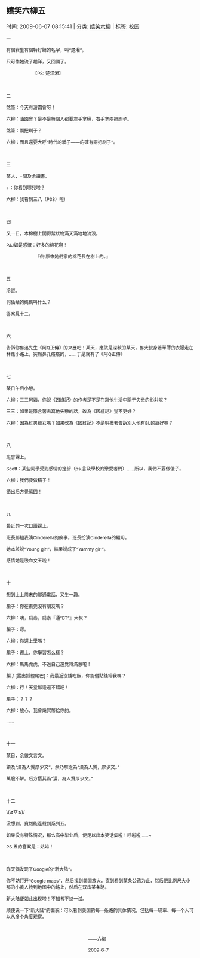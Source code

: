 
<h2>嬉笑六柳五</h2>

<span class="time SG_txtc">时间: 2009-06-07 08:15:41 | 分类: [嬉笑六柳](./BlogClass_嬉笑六柳.md) | 标签: 校园</span>
<!--
<table>
    <tbody>
        <tr>
            <td>时间: 2009-06-07 08:15:41</td>
            <td>分类: [嬉笑六柳](./BlogClass_嬉笑六柳.md) </td>
            <td> 标签: 校园 </td>
        </tr>
    </tbody>
</table>
-->
<div class="articalContent" id="sina_keyword_ad_area2">
<p><font style="FonT-siZe: 12px">一</font></p>
<p><font style="FonT-siZe: 12px">有個女生有個特好聽的名字，叫“楚湘”。</font></p>
<p><font style="FonT-siZe: 12px">只可惜她流了趟洋，又回國了。</font></p>
<p><font style="FonT-siZe: 12px"> <wbr/> <wbr/> <wbr/> <wbr/> <wbr/> <wbr/> <wbr/> <wbr/> <wbr/> <wbr/> <wbr/> <wbr/> <wbr/> <wbr/> <wbr/> <wbr/> <wbr/> <wbr/> <wbr/> <wbr/> <wbr/>
【PS: 楚洋湘】</font></p>
<p><font style="FonT-siZe: 12px"> <wbr/></font></p>
<p><font style="FonT-siZe: 12px">二</font></p>
<p><font style="FonT-siZe: 12px">煞筆：今天有游園會呀！</font></p>
<p><font style="FonT-siZe: 12px">六柳：油園會？是不是每個人都要左手拿桶，右手拿兩把刷子。</font></p>
<p><font style="FonT-siZe: 12px">煞筆：兩把刷子？</font></p>
<p><font style="FonT-siZe: 12px">六柳：而且還要大呼“時代的驕子——的確有兩把刷子”。</font></p>
<p><font style="FonT-siZe: 12px"> <wbr/></font></p>
<p><font style="FonT-siZe: 12px">三</font></p>
<p><font style="FonT-siZe: 12px">某人，+問及余讀書。</font></p>
<p><font style="FonT-siZe: 12px">+：你看到哪兒啦？</font></p>
<p><font style="FonT-siZe: 12px">六柳：我看到三八（P38）啦!</font></p>
<p><font style="FonT-siZe: 12px"> <wbr/></font></p>
<p><font style="FonT-siZe: 12px">四</font></p>
<p><font style="FonT-siZe: 12px">又一日，木棉樹上開得絮狀物滿天滿地地流浪。</font></p>
<p><font style="FonT-siZe: 12px">PJJ如是感慨：好多的棉花啊！</font></p>
<p><font style="FonT-siZe: 12px"> <wbr/> <wbr/> <wbr/> <wbr/> <wbr/> <wbr/> <wbr/> <wbr/> <wbr/> <wbr/> <wbr/> <wbr/> <wbr/> <wbr/> <wbr/> <wbr/> <wbr/> <wbr/>
 <wbr/> <wbr/> <wbr/> <wbr/> <wbr/>『倒!原來她們家的棉花長在樹上的。』</font></p>
<p><font style="FonT-siZe: 12px"> <wbr/></font></p>
<p><font style="FonT-siZe: 12px">五</font></p>
<p><font style="FonT-siZe: 12px">冷謎。</font></p>
<p><font style="FonT-siZe: 12px">何仙姑的媽媽叫什么？</font></p>
<p><font style="FonT-siZe: 12px">答案見十二。</font></p>
<p><font style="FonT-siZe: 12px"> <wbr/></font></p>
<p><font style="FonT-siZe: 12px">六</font></p>
<p><font style="FonT-siZe: 12px">告訴你魯迅先生《阿Q正傳》的來歷吧！某天，應該是深秋的某天，魯大叔身著單薄的衣服走在林蔭小路上，突然鼻孔癢癢的，……于是就有了《阿Q正傳》</font></p>
<p><font style="FonT-siZe: 12px"> <wbr/></font></p>
<p><font style="FonT-siZe: 12px">七</font></p>
<p><font style="FonT-siZe: 12px">某日午后小憩。</font></p>
<p><font style="FonT-siZe: 12px">六柳：三三阿姨，你說《囚綠記》的作者是不是在寫他生活中關于失戀的影射呢？</font></p>
<p><font style="FonT-siZe: 12px">三三：如果是隱含著去寫他失戀的話，改為《囚紅記》豈不更好？</font></p>
<p><font style="FonT-siZe: 12px">六柳：因為紅男綠女嗎？如果改為《囚紅記》不是明擺著告訴別人他有BL的癖好嗎？</font></p>
<p><font style="FonT-siZe: 12px"> <wbr/></font></p>
<p><font style="FonT-siZe: 12px">八</font></p>
<p><font style="FonT-siZe: 12px">班會課上。</font></p>
<p><font style="FonT-siZe: 12px">Scott：某些同學受到感情的挫折（ps.言及學校的戀愛者們）……所以，我們不要做傻子。</font></p>
<p><font style="FonT-siZe: 12px">六柳：我們要做精子！</font></p>
<p><font style="FonT-siZe: 12px">語出后方覺萬囧！</font></p>
<p><font style="FonT-siZe: 12px"> <wbr/></font></p>
<p><font style="FonT-siZe: 12px">九</font></p>
<p><font style="FonT-siZe: 12px">最近的一次口語課上。</font></p>
<p><font style="FonT-siZe: 12px">班長那組表演Cinderella的故事。班長扮演Cinderella的繼母。</font></p>
<p><font style="FonT-siZe: 12px">她本該說“Young girl”，結果說成了“Yammy
girl”。</font></p>
<p><font style="FonT-siZe: 12px">感情她是吸血女王啦！</font></p>
<p><font style="FonT-siZe: 12px"> <wbr/></font></p>
<p><font style="FonT-siZe: 12px">十</font></p>
<p><font style="FonT-siZe: 12px">想到上上周末的那通電話，又生一趣。</font></p>
<p><font style="FonT-siZe: 12px">騙子：你在東莞沒有朋友嗎？</font></p>
<p><font style="FonT-siZe: 12px">六柳：噢，扁泰，扁泰『通“BT”』大叔？</font></p>
<p><font style="FonT-siZe: 12px">騙子：嗯。</font></p>
<p><font style="FonT-siZe: 12px">六柳：你還上學嗎？</font></p>
<p><font style="FonT-siZe: 12px">騙子：還上，你學習怎么樣？</font></p>
<p><font style="FonT-siZe: 12px">六柳：馬馬虎虎，不過自己還覺得滿意啦！</font></p>
<p><font style="FonT-siZe: 12px">騙子[露出狐貍尾巴]：我最近沒錢吃飯，你能借點錢給我嗎？</font></p>
<p><font style="FonT-siZe: 12px">六柳：行！天堂那邊還不錯吧！</font></p>
<p><font style="FonT-siZe: 12px">騙子：？？？</font></p>
<p><font style="FonT-siZe: 12px">六柳：放心，我會燒冥幣給你的。</font></p>
<p><font style="FonT-siZe: 12px">……</font></p>
<p><font style="FonT-siZe: 12px"> <wbr/></font></p>
<p><font style="FonT-siZe: 12px">十一</font></p>
<p><font style="FonT-siZe: 12px">某日，余做文言文。</font></p>
<p><font style="FonT-siZe: 12px">讀及“漢為人質厚少文”，余乃解之為“漢為人質，厚少文。”</font></p>
<p><font style="FonT-siZe: 12px">萬般不解。后方悟其為“漢，為人質厚少文。”</font></p>
<p><font style="FonT-siZe: 12px"> <wbr/></font></p>
<p><font style="FonT-siZe: 12px">十二</font></p>
<p><font style="FonT-siZe: 12px">\(≧▽≦)/</font></p>
<p><font style="FonT-siZe: 12px">没想到，竟然能连载到系列五。</font></p>
<p><font style="FonT-siZe: 12px">如果没有特殊情况，那么高中毕业后，便足以出本笑话集啦！呼啦啦……~</font></p>
<p><font style="FonT-siZe: 12px">PS.五的答案是：姑妈！</font></p>
<p><font style="FonT-siZe: 12px"> <wbr/></font></p>
<p><font style="FonT-siZe: 12px">昨天偶发现了Google的“新大陆”。</font></p>
<p><font style="FonT-siZe: 12px">你不妨打开“Google
maps”，然后找到美国放大，直到看到某条公路为止，然后把比例尺大小那的小黄人拽到地图中的路上，然后在双击某条路。</font></p>
<p><font style="FonT-siZe: 12px">新大陆便如此出现啦！不知者不妨一试。</font></p>
<p><font style="FonT-siZe: 12px">顺便说一下“新大陆”的面貌：可以看到美国的每一条路的具体情况，包括每一辆车、每一个人可以从多个角度观察。</font></p>
<p><font style="FonT-siZe: 12px"> <wbr/></font></p>
<p><font style="FonT-siZe: 12px"> <wbr/> <wbr/> <wbr/> <wbr/> <wbr/> <wbr/> <wbr/> <wbr/> <wbr/> <wbr/> <wbr/> <wbr/> <wbr/> <wbr/> <wbr/> <wbr/> <wbr/> <wbr/> <wbr/> <wbr/> <wbr/> <wbr/> <wbr/> <wbr/> <wbr/> <wbr/> <wbr/> <wbr/> <wbr/> <wbr/> <wbr/> <wbr/> <wbr/> <wbr/> <wbr/> <wbr/> <wbr/> <wbr/> <wbr/> <wbr/> <wbr/> <wbr/> <wbr/> <wbr/> <wbr/> <wbr/> <wbr/> <wbr/> <wbr/> <wbr/> <wbr/> <wbr/> <wbr/> <wbr/> <wbr/> <wbr/> <wbr/> <wbr/> <wbr/> <wbr/> <wbr/> <wbr/> <wbr/> <wbr/> <wbr/>
——六柳</font></p>
<p><font style="FonT-siZe: 12px"> <wbr/> <wbr/> <wbr/> <wbr/> <wbr/> <wbr/> <wbr/> <wbr/> <wbr/> <wbr/> <wbr/> <wbr/> <wbr/> <wbr/> <wbr/> <wbr/> <wbr/> <wbr/> <wbr/> <wbr/> <wbr/> <wbr/> <wbr/> <wbr/> <wbr/> <wbr/> <wbr/> <wbr/> <wbr/> <wbr/> <wbr/> <wbr/> <wbr/> <wbr/> <wbr/> <wbr/> <wbr/> <wbr/> <wbr/> <wbr/> <wbr/> <wbr/> <wbr/> <wbr/> <wbr/> <wbr/> <wbr/> <wbr/> <wbr/> <wbr/> <wbr/> <wbr/> <wbr/> <wbr/> <wbr/> <wbr/> <wbr/>
 <wbr/> <wbr/> <wbr/> <wbr/> <wbr/> <wbr/> <wbr/> <wbr/>2009-6-7</font></p>
<p><font style="FonT-siZe: 12px"> <wbr/></font></p>
</div>
